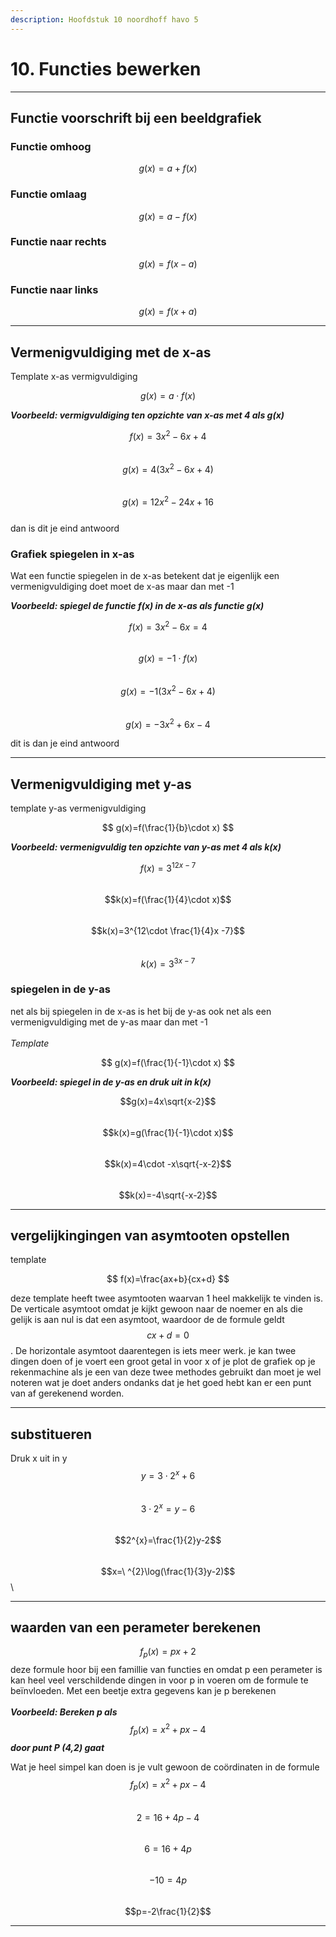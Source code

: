 ```yaml
---
description: Hoofdstuk 10 noordhoff havo 5
---
```


# 10. Functies bewerken

***

## Functie voorschrift bij een beeldgrafiek

### Functie omhoog

$$
g(x)=a +f(x)
$$

### Functie omlaag

$$
g(x)=a - f(x)
$$

### Functie naar rechts

$$
g(x)=f(x-a)
$$

### Functie naar links

$$
g(x)=f(x+a)
$$

***

## Vermenigvuldiging met de x-as

Template x-as vermigvuldiging

$$
g(x)= a \cdot f(x)
$$

_**Voorbeeld: vermigvuldiging ten opzichte van x-as met 4 als g(x)**_

$$f(x)=3x^{2}-6x+4$$\
$$g(x)=4(3x^{2}-6x+4)$$\
$$g(x)=12x^{2}-24x+16$$\
dan is dit je eind antwoord

### Grafiek spiegelen in x-as

Wat een functie spiegelen in de x-as betekent dat je eigenlijk een vermenigvuldiging doet moet de x-as maar dan met -1&#x20;

_**Voorbeeld: spiegel de functie f(x) in de x-as als functie g(x)**_

$$f(x)=3x^{2}-6x=4$$\
$$g(x)=-1 \cdot f(x)$$\
$$g(x)=-1(3x^{2}-6x+4)$$\
$$g(x)=-3x^{2}+6x-4$$

dit is dan je eind antwoord

***

## Vermenigvuldiging met y-as

template y-as vermenigvuldiging

$$
g(x)=f(\frac{1}{b}\cdot x)
$$

_**Voorbeeld: vermenigvuldig ten opzichte van y-as met 4 als k(x)**_&#x20;

$$f(x)=3^{12x-7}$$\
$$k(x)=f(\frac{1}{4}\cdot x)$$\
$$k(x)=3^{12\cdot \frac{1}{4}x -7}$$\
$$k(x)=3^{3x-7}$$

### spiegelen in de y-as

net als bij spiegelen in de x-as is het bij de y-as ook net als een vermenigvuldiging met de y-as maar dan met -1 \
\
_Template_

$$
g(x)=f(\frac{1}{-1}\cdot x)
$$

_**Voorbeeld: spiegel in de y-as en druk uit in k(x)**_

$$g(x)=4x\sqrt{x-2}$$\
$$k(x)=g(\frac{1}{-1}\cdot x)$$\
$$k(x)=4\cdot -x\sqrt{-x-2}$$\
$$k(x)=-4\sqrt{-x-2}$$

***

## vergelijkingingen van asymtooten opstellen

template

$$
f(x)=\frac{ax+b}{cx+d}
$$

deze template heeft twee asymtooten waarvan 1 heel makkelijk te vinden is. De verticale asymtoot omdat je kijkt gewoon naar de noemer en als die gelijk is aan nul is dat een asymtoot, waardoor de de formule geldt $$cx+d=0$$. De horizontale asymtoot daarentegen is iets meer werk. je kan twee dingen doen of je voert een groot getal in voor x of je plot de grafiek op je rekenmachine als je een van deze twee methodes gebruikt dan moet je wel noteren wat je doet anders ondanks dat je het goed hebt kan er een punt van af gerekenend worden.&#x20;

***

## substitueren

Druk x uit in y\
$$y=3\cdot 2^{x}+6$$\
$$3\cdot 2^{x}=y-6$$\
$$2^{x}=\frac{1}{2}y-2$$\
$$x=\ ^{2}\log(\frac{1}{3}y-2)$$\


***

## waarden van een perameter berekenen

$$f_{p}(x)=px+2$$ deze formule hoor bij een famillie van functies en omdat p een perameter is kan heel veel verschildende dingen in voor p in voeren om de formule te beïnvloeden. Met een beetje extra gegevens kan je p berekenen\
\
_**Voorbeeld: Bereken p als**_  $$f_{p}(x)=x^{2}+px-4$$ _**door punt P (4,2) gaat**_

Wat je heel simpel kan doen is je vult gewoon de coördinaten in de formule \
$$f_{p}(x)=x^{2}+px-4$$\
$$2=16+4p-4$$\
$$6=16+4p$$\
$$-10=4p$$\
$$p=-2\frac{1}{2}$$



***

